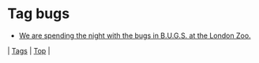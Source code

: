 <!--
title: Tag bugs
date: 2020-06-28T14:57:48.564Z
tags:
-->
# Tag bugs

 * [We are spending the night with the bugs in B.U.G.S. at the London Zoo.](101526453562.md)

| [Tags](tags.md) | [Top](index.md) |
